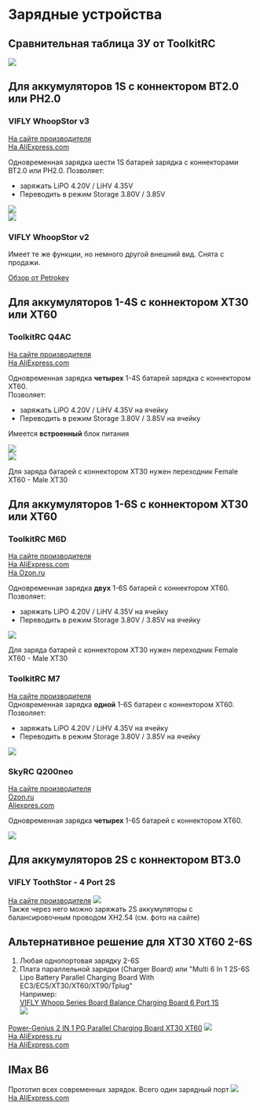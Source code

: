 # Зарядные устройства

## Сравнительная таблица ЗУ от ToolkitRC
![](ToolkitRC_Table.jpg)

## Для аккумуляторов 1S с коннектором BT2.0 или PH2.0

### VIFLY WhoopStor v3
[На сайте производителя](https://viflydrone.com/products/vifly-whoopstor-6-ports-1s-battery-storage-charger-discharger?ref=i22jgskz)  
[На AliExpress.com](https://aliexpress.com/item/1005003791098261.html)

Одновременная зарядка шести 1S батарей зарядка с коннекторами BT2.0 или PH2.0. Позволяет:
- заряжать LiPO 4.20V / LiHV 4.35V
- Переводить в режим Storage  3.80V / 3.85V

![](ViflyWhoopStor_v3_1.png)  
![](ViflyWhoopStor_v3_2.png)


### VIFLY WhoopStor v2
Имеет те же функции, но немного другой внешний вид. Снята с продажи.

[Обзор от Petrokey](https://www.youtube.com/watch?v=AE0Ll6I_feg)

## Для аккумуляторов 1-4S с коннектором XT30 или XT60

### ToolkitRC Q4AC 
[На сайте производителя](https://www.toolkitrc.com/q4ac)  
[На AliExpress.com](https://aliexpress.com/item/1005006086423161.html)

Одновременная зарядка **четырех** 1-4S батарей зарядка с коннектором XT60.  
Позволяет:
- заряжать LiPO 4.20V / LiHV 4.35V на ячейку
- Переводить в режим Storage  3.80V / 3.85V на ячейку

Имеется **встроенный** блок питания

![](ToolkitRC_Q4AC_1.png)  
![](ToolkitRC_Q4AC_2.png)  

Для заряда батарей с коннектором XT30 нужен переходник Female XT60 - Male XT30

## Для аккумуляторов 1-6S с коннектором XT30 или XT60

### ToolkitRC M6D 
[На сайте производителя](https://www.toolkitrc.com/m6d)  
[На AliExpress.com](https://vi.aliexpress.com/item/1005006649168930.html)  
[На Ozon.ru](https://www.ozon.ru/product/toolkitrc-m6d-500w-15a-dvuhkanalnoe-intellektualnoe-zaryadnoe-ustroystvo-mini-dlya-batarey-lipo-1-6s-1470849116/)

Одновременная зарядка **двух** 1-6S батарей с коннектором XT60. Позволяет:
- заряжать LiPO 4.20V / LiHV 4.35V на ячейку
- Переводить в режим Storage  3.80V / 3.85V на ячейку

![](ToolKitRC_M6D.png)  

Для заряда батарей с коннектором XT30 нужен переходник Female XT60 - Male XT30

### ToolkitRC M7 
[На сайте производителя](https://toolkitrc.com/m7)  
Одновременная зарядка **одной** 1-6S батареи с коннектором XT60. Позволяет:
- заряжать LiPO 4.20V / LiHV 4.35V на ячейку
- Переводить в режим Storage  3.80V / 3.85V на ячейку

![](ToolKitRC_M7.png)  

### SkyRC Q200neo
[На сайте производителя](https://www.skyrc.com/q200neo)  
[Ozon.ru](https://www.ozon.ru/product/q200neo-lipo-balansnoe-zaryadnoe-ustroystvo-razryadnoe-ustroystvo-ac200w-dc400w-dlya-1-6s-lipo-1549025824/)  
[Aliexpres.com](https://aliexpress.com/item/1005005986487800.html)  

Одновременная зарядка **четырех** 1-6S батарей с коннектором XT60.

![](SkyRCQ200neo.png)



## Для аккумуляторов 2S с коннектором BT3.0
### VIFLY ToothStor - 4 Port 2S
[На сайте производителя](https://viflydrone.com/products/vifly-toothstor-4-port-2s-balance-charger-with-storage-mode?variant=48130105606440)
![](ViFly2S.png)  
Также через него можно заряжать 2S аккумуляторы с балансировочным проводом XH2.54 (см. фото на сайте)


## Альтернативное решение для XT30 XT60 2-6S
1. Любая однопортовая зарядку 2-6S
2. Плата параллельной зарядки (Charger Board) или "Multi 6 In 1 2S-6S Lipo Battery Parallel Charging Board With EC3/EC5/XT30/XT60/XT90/Tplug"  
Например:  
[VIFLY Whoop Series Board Balance Charging Board 6 Port 1S](https://aliexpress.com/item/1005007307774844.html)    
![](ViflyWhoopSeriesBoardBalanceCharging.png)

[Power-Genius 2 IN 1 PG Parallel Charging Board XT30 XT60](https://aliexpress.com/item/4000404668773.html)
![](PowerBoard4.png)  
[На AliExpress.ru](https://aliexpress.ru/item/4000946028794.html?sku_id=10000011449062681)  
[На AliExpress.com](https://aliexpress.com/item/4000946028794.html?sku_id=10000011449062681)

## IMax B6
Прототип всех современных зарядок. Всего один зарядный порт
![](IMaxB6.png)  
[На AliExpress.com](https://vi.aliexpress.com/item/4000961827544.html)